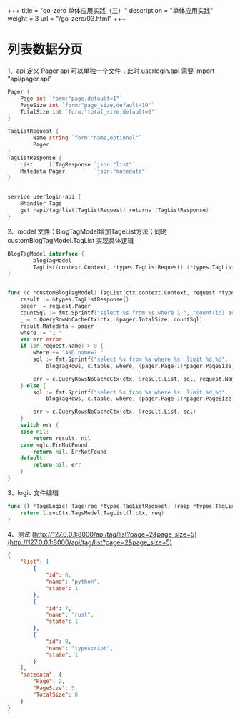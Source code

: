 +++
title = "go-zero 单体应用实践（三）"
description = "单体应用实践"
weight = 3
url = "/go-zero/03.html"
+++
# 列表数据分页
1、api 定义 Pager api 可以单独一个文件；此时 userlogin.api 需要  import "api/pager.api"
```go
Pager {
    Page int `form:"page,default=1"`
    PageSize int `form:"page_size,default=10"`
    TotalSize int `form:"total_size,default=0"`
}

TagListRequest {
		Name string `form:"name,optional"`
		Pager
}
TagListResponse {
    List     []TagResponse `json:"list"`
    Matedata Pager         `json:"matedata"`
}


service userlogin-api {
	@handler Tags
	get /api/tag/list(TagListRequest) returns (TagListResponse)
}
```

2、model 文件：BlogTagModel增加TageList方法；同时 customBlogTagModel.TagList 实现具体逻辑
```go
BlogTagModel interface {
		blogTagModel
		TagList(context.Context, *types.TagListRequest) (*types.TagListResponse, error)
}


func (c *customBlogTagModel) TagList(ctx context.Context, request *types.TagListRequest) (*types.TagListResponse, error) {
	result := &types.TagListResponse{}
	pager := request.Pager
	countSql := fmt.Sprintf("select %s from %s where 1 ", "count(id) as total_size", c.table)
	_ = c.QueryRowNoCacheCtx(ctx, &pager.TotalSize, countSql)
	result.Matedata = pager
	where := "1 "
	var err error
	if len(request.Name) > 0 {
		where += "AND name=? "
		sql := fmt.Sprintf("select %s from %s where %s  limit %d,%d",
			blogTagRows, c.table, where, (pager.Page-1)*pager.PageSize, request.PageSize)

		err = c.QueryRowsNoCacheCtx(ctx, &result.List, sql, request.Name)
	} else {
		sql := fmt.Sprintf("select %s from %s where %s  limit %d,%d",
			blogTagRows, c.table, where, (pager.Page-1)*pager.PageSize, request.PageSize)

		err = c.QueryRowsNoCacheCtx(ctx, &result.List, sql)
	}
	switch err {
	case nil:
		return result, nil
	case sqlc.ErrNotFound:
		return nil, ErrNotFound
	default:
		return nil, err
	}
}
```

3、logic 文件编辑
```go
func (l *TagsLogic) Tags(req *types.TagListRequest) (resp *types.TagListResponse, err error) {
	return l.svcCtx.TagsModel.TagList(l.ctx, req)
}
```
4、测试  [http://127.0.0.1:8000/api/tag/list?page=2&page_size=5](http://127.0.0.1:8000/api/tag/list?page=2&page_size=5)
```json
{
    "list": [
        {
            "id": 6,
            "name": "python",
            "state": 1
        },
        {
            "id": 7,
            "name": "rust",
            "state": 1
        },
        {
            "id": 8,
            "name": "typescript",
            "state": 1
        }
    ],
    "matedata": {
        "Page": 2,
        "PageSize": 5,
        "TotalSize": 8
    }
}
```

